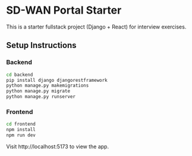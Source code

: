 # SD-WAN Portal Starter

This is a starter fullstack project (Django + React) for interview exercises.

## Setup Instructions

### Backend
```bash
cd backend
pip install django djangorestframework
python manage.py makemigrations
python manage.py migrate
python manage.py runserver
```

### Frontend
```bash
cd frontend
npm install
npm run dev
```

Visit http://localhost:5173 to view the app.

